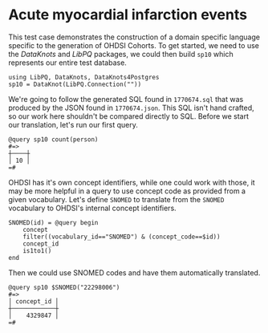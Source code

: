 # Acute myocardial infarction events

This test case demonstrates the construction of a domain specific
language specific to the generation of OHDSI Cohorts. To get started,
we need to use the *DataKnots* and *LibPQ* packages, we could then
build `sp10` which represents our entire test database.

    using LibPQ, DataKnots, DataKnots4Postgres
    sp10 = DataKnot(LibPQ.Connection(""))

We're going to follow the generated SQL found in `1770674.sql` that was
produced by the JSON found in `1770674.json`. This SQL isn't hand
crafted, so our work here shouldn't be compared directly to SQL.
Before we start our translation, let's run our first query.

    @query sp10 count(person)
    #=>
    ┼────┼
    │ 10 │
    =#

OHDSI has it's own concept identifiers, while one could work with
those, it may be more helpful in a query to use concept code as
provided from a given vocabulary. Let's define `SNOMED` to translate
from the `SNOMED` vocabulary to OHDSI's internal concept identifiers.

    SNOMED(id) = @query begin
        concept
        filter((vocabulary_id=="SNOMED") & (concept_code==$id))
        concept_id
        is1to1()
    end

Then we could use SNOMED codes and have them automatically translated.

    @query sp10 $SNOMED("22298006")
    #=>
    │ concept_id │
    ┼────────────┼
    │    4329847 │
    =#
